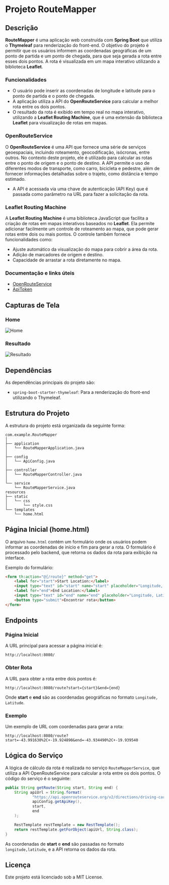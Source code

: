 # Projeto RouteMapper

## Descrição

**RouteMapper** é uma aplicação web construída com **Spring Boot** que utiliza o **Thymeleaf** para renderização do front-end. O objetivo do projeto é permitir que os usuários informem as coordenadas geográficas de um ponto de partida e um ponto de chegada, para que seja gerada a rota entre esses dois pontos. A rota é visualizada em um mapa interativo utilizando a biblioteca **Leaflet**.

### Funcionalidades
- O usuário pode inserir as coordenadas de longitude e latitude para o ponto de partida e o ponto de chegada.
- A aplicação utiliza a API do **OpenRouteService** para calcular a melhor rota entre os dois pontos.
- O resultado da rota é exibido em tempo real no mapa interativo, utilizando a **Leaflet Routing Machine**, que é uma extensão da biblioteca **Leaflet** para visualização de rotas em mapas.
  
### OpenRouteService
O **OpenRouteService** é uma API que fornece uma série de serviços geoespaciais, incluindo roteamento, geocodificação, isócronas, entre outros. No contexto deste projeto, ele é utilizado para calcular as rotas entre o ponto de origem e o ponto de destino. A API permite o uso de diferentes modos de transporte, como carro, bicicleta e pedestre, além de fornecer informações detalhadas sobre o trajeto, como distância e tempo estimado.

- A API é acessada via uma chave de autenticação (API Key) que é passada como parâmetro na URL para fazer a solicitação da rota.
  
### Leaflet Routing Machine
A **Leaflet Routing Machine** é uma biblioteca JavaScript que facilita a criação de rotas em mapas interativos baseados no **Leaflet**. Ela permite adicionar facilmente um controle de roteamento ao mapa, que pode gerar rotas entre dois ou mais pontos. O controle também fornece funcionalidades como:
- Ajuste automático da visualização do mapa para cobrir a área da rota.
- Adição de marcadores de origem e destino.
- Capacidade de arrastar a rota diretamente no mapa.

### Documentação e links úteis
- [OpenRouteService](https://openrouteservice.org/)
- [ApiToken](https://openrouteservice.org/dev/#/home)

## Capturas de Tela

### Home

![Home](imgs/home.png)

### Resultado

![Resultado](imgs/result.png)

## Dependências
As dependências principais do projeto são:

- `spring-boot-starter-thymeleaf`: Para a renderização do front-end utilizando o Thymeleaf.

## Estrutura do Projeto

A estrutura do projeto está organizada da seguinte forma:

```
com.example.RouteMapper
│
├── application
│   └── RouteMapperApplication.java
│
├── config
│   └── ApiConfig.java
│
├── controller
│   └── RouteMapperController.java
│
└── service
    └── RouteMapperService.java
resources
├── static
│   └── css
│       └── style.css
└── templates
    └── home.html
```

## Página Inicial (home.html)

O arquivo `home.html` contém um formulário onde os usuários podem informar as coordenadas de início e fim para gerar a rota. O formulário é processado pelo backend, que retorna os dados da rota para exibição na interface.

Exemplo do formulário:

```html
<form th:action="@{/route}" method="get">
    <label for="start">Start Location:</label>
    <input type="text" id="start" name="start" placeholder="Longitude, Latitude" required th:value="${start}">
    <label for="end">End Location:</label>
    <input type="text" id="end" name="end" placeholder="Longitude, Latitude" required th:value="${end}">
    <button type="submit">Encontrar rota</button>
</form>
```

## Endpoints

### Página Inicial

A URL principal para acessar a página inicial é:

```
http://localhost:8080/
```

### Obter Rota

A URL para obter a rota entre dois pontos é:

```
http://localhost:8080/route?start={start}&end={end}
```

Onde **start** e **end** são as coordenadas geográficas no formato `Longitude, Latitude`.

### Exemplo

Um exemplo de URL com coordenadas para gerar a rota:

```
http://localhost:8080/route?start=-43.991630%2C+-19.924890&end=-43.934490%2C+-19.939540
```

## Lógica do Serviço

A lógica de cálculo da rota é realizada no serviço `RouteMapperService`, que utiliza a API OpenRouteService para calcular a rota entre os dois pontos. O código do serviço é o seguinte:

```java
public String getRoute(String start, String end) {
    String apiUrl = String.format(
            "https://api.openrouteservice.org/v2/directions/driving-car?api_key=%s&start=%s&end=%s",
            apiConfig.getApiKey(),
            start,
            end
    );

    RestTemplate restTemplate = new RestTemplate();
    return restTemplate.getForObject(apiUrl, String.class);
}
```

As coordenadas de **start** e **end** são passadas no formato `longitude,latitude`, e a API retorna os dados da rota.

## Licença

Este projeto está licenciado sob a MIT License.
